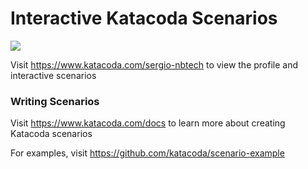# Interactive Katacoda Scenarios

[![](http://shields.katacoda.com/katacoda/sergio-nbtech/count.svg)](https://www.katacoda.com/sergio-nbtech "Get your profile on Katacoda.com")

Visit https://www.katacoda.com/sergio-nbtech to view the profile and interactive scenarios

### Writing Scenarios
Visit https://www.katacoda.com/docs to learn more about creating Katacoda scenarios

For examples, visit https://github.com/katacoda/scenario-example
